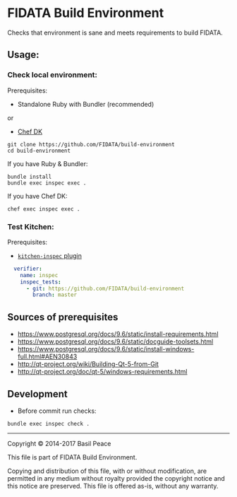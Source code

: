 # FIDATA Build Environment

Checks that environment is sane and meets requirements to build FIDATA.

## Usage:

### Check local environment:

Prerequisites:
*	Standalone Ruby with Bundler (recommended)

or

*	[Chef DK](https://downloads.chef.io/chefdk)

```
git clone https://github.com/FIDATA/build-environment
cd build-environment
```

If you have Ruby & Bundler:
```
bundle install
bundle exec inspec exec .
```
If you have Chef DK:
```
chef exec inspec exec .
```

### Test Kitchen:

Prerequisites:
*	[`kitchen-inspec` plugin](https://github.com/chef/kitchen-inspec)

```yaml
  verifier:
    name: inspec
    inspec_tests:
      - git: https://github.com/FIDATA/build-environment
        branch: master
```


## Sources of prerequisites
*	https://www.postgresql.org/docs/9.6/static/install-requirements.html
*	https://www.postgresql.org/docs/9.6/static/docguide-toolsets.html
*	https://www.postgresql.org/docs/9.6/static/install-windows-full.html#AEN30843
*	http://qt-project.org/wiki/Building-Qt-5-from-Git
*	http://qt-project.org/doc/qt-5/windows-requirements.html


## Development
*	Before commit run checks:
```
bundle exec inspec check .
```


------------------------------------------------------------------------
Copyright © 2014-2017  Basil Peace

This file is part of FIDATA Build Environment.

Copying and distribution of this file, with or without modification,
are permitted in any medium without royalty provided the copyright
notice and this notice are preserved.  This file is offered as-is,
without any warranty.
